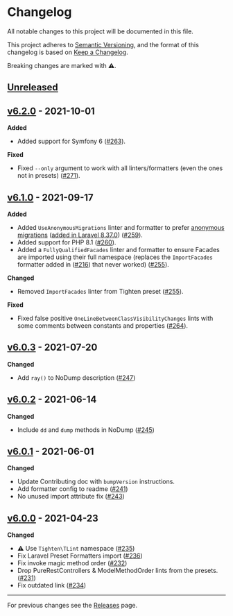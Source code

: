 # Changelog

All notable changes to this project will be documented in this file.

This project adheres to [Semantic Versioning](https://semver.org/spec/v2.0.0.html), and the format of this changelog is based on [Keep a Changelog](https://keepachangelog.com/en/1.0.0/).

Breaking changes are marked with ⚠️.

## [Unreleased]

## [v6.2.0] - 2021-10-01

**Added**

- Added support for Symfony 6 ([#263](https://github.com/tighten/tlint/pull/263)).

**Fixed**

- Fixed `--only` argument to work with all linters/formatters (even the ones not in presets) ([#271](https://github.com/tighten/tlint/pull/271)).

## [v6.1.0] - 2021-09-17

**Added**

- Added `UseAnonymousMigrations` linter and formatter to prefer [anonymous migrations](https://github.com/laravel/framework/pull/36906) ([added in Laravel 8.37.0](https://github.com/laravel/framework/blob/8.x/CHANGELOG-8.x.md#v8370-2021-04-13)) ([#259](https://github.com/tighten/tlint/pull/259)).
- Added support for PHP 8.1 ([#260](https://github.com/tighten/tlint/pull/260)).
- Added a `FullyQualifiedFacades` linter and formatter to ensure Facades are imported using their full namespace (replaces the `ImportFacades` formatter added in ([#216](https://github.com/tighten/tlint/pull/216)) that never worked) ([#255](https://github.com/tighten/tlint/pull/255)).

**Changed**

- Removed `ImportFacades` linter from Tighten preset ([#255](https://github.com/tighten/tlint/pull/255)).

**Fixed**

- Fixed false positive `OneLineBetweenClassVisibilityChanges` lints with some comments between constants and properties ([#264](https://github.com/tighten/tlint/pull/264)).

## [v6.0.3] - 2021-07-20

**Changed**

- Add `ray()` to NoDump description ([#247](https://github.com/tighten/tlint/pull/247))

## [v6.0.2] - 2021-06-14

**Changed**

- Include `dd` and `dump` methods in NoDump ([#245](https://github.com/tighten/tlint/pull/245))

## [v6.0.1] - 2021-06-01

**Changed**

- Update Contributing doc with `bumpVersion` instructions.
- Add formatter config to readme ([#241](https://github.com/tighten/tlint/pull/241))
- No unused import attribute fix ([#243](https://github.com/tighten/tlint/pull/243))

## [v6.0.0] - 2021-04-23

**Changed**

- ⚠️ Use `Tighten\TLint` namespace ([#235](https://github.com/tighten/tlint/pull/235))
- Fix Laravel Preset Formatters import ([#236](https://github.com/tighten/tlint/pull/236))
- Fix invoke magic method order ([#232](https://github.com/tighten/tlint/pull/232))
- Drop PureRestControllers & ModelMethodOrder lints from the presets. ([#231](https://github.com/tighten/tlint/pull/231))
- Fix outdated link ([#234](https://github.com/tighten/tlint/pull/234))

---

For previous changes see the [Releases](https://github.com/tighten/tlint/releases) page.

[Unreleased]: https://github.com/tighten/tlint/compare/v6.2.0...HEAD
[v6.2.0]: https://github.com/tighten/tlint/compare/v6.1.0...v6.2.0
[v6.1.0]: https://github.com/tighten/tlint/compare/v6.0.3...v6.1.0
[v6.0.3]: https://github.com/tighten/tlint/compare/v6.0.2...v6.0.3
[v6.0.2]: https://github.com/tighten/tlint/compare/v6.0.1...v6.0.2
[v6.0.1]: https://github.com/tighten/tlint/compare/v6.0.0...v6.0.1
[v6.0.0]: https://github.com/tighten/tlint/compare/v5.0.16...v6.0.0

